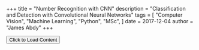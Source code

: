 +++
title = "Number Recognition with CNN"
description = "Classification and Detection with Convolutional Neural Networks"
tags = [
    "Computer Vision",
    "Machine Learning",
    "Python",
    "MSc",
]
date = 2017-12-04
author = "James Abdy"
+++

<script type="text/javascript" src="/js/custom-scripts.js"></script>  

<div id='content_main'>
<button class="button-square" onclick="getContent('cnn')">Click to Load Content</button>
</div>


